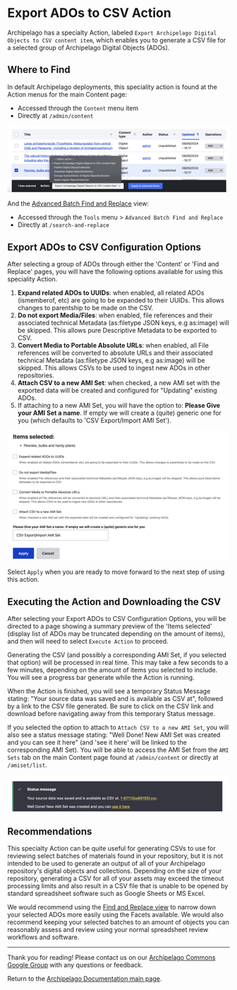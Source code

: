 # Export ADOs to CSV Action

Archipelago has a specialty Action, labeled `Export Archipelago Digital Objects to CSV content item`, which enables you to generate a CSV file for a selected group of Archipelago Digital Objects (ADOs). 

## Where to Find

In default Archipelago deployments, this speciality action is found at the Action menus for the main Content page:

- Accessed through the `Content` menu item
- Directly at `/admin/content`

![Export To CSV Action from Content](images/export-to-csv-action-from-content.png)

And the [Advanced Batch Find and Replace](find_and_replace.md) view:

- Accessed through the `Tools` menu > `Advanced Batch Find and Replace` 
- Directly at `/search-and-replace`

## Export ADOs to CSV Configuration Options

After selecting a group of ADOs through either the 'Content' or 'Find and Replace' pages, you will have the following options available for using this speciality Action.

1. **Expand related ADOs to UUIDs**: when enabled, all related ADOs (ismemberof, etc) are going to be expanded to their UUIDs. This allows changes to parentship to be made on the CSV.
2. **Do not export Media/Files**: when enabled, file references and their associated technical Metadata (as:filetype JSON keys, e.g as:image) will be skipped. This allows pure Descriptive Metadata to be exported to CSV.
3. **Convert Media to Portable Absolute URLs**: when enabled, all File references will be converted to absolute URLs and their associated technical Metadata (as:filetype JSON keys, e.g as:image) will be skipped. This allows CSVs to be used to ingest new ADOs in other repositories.
4. **Attach CSV to a new AMI Set**: when checked, a new AMI set with the exported data will be created and configured for "Updating" existing ADOs.
5. If attaching to a new AMI Set, you will have the option to: **Please Give your AMI Set a name**. If empty we will create a (quite) generic one for you (which defaults to 'CSV Export/Import AMI Set').

![Export To CSV Action Configuration](images/export-to-csv-action-configuration.png)

Select `Apply` when you are ready to move forward to the next step of using this action.

## Executing the Action and Downloading the CSV

After selecting your Export ADOs to CSV Configuration Options, you will be directed to a page showing a summary preview of the 'Items selected' (display list of ADOs may be truncated depending on the amount of items), and then will need to select `Execute Action` to proceed.

Generating the CSV (and possibly a corresponding AMI Set, if you selected that option) will be processed in real time. This may take a few seconds to a few minutes, depending on the amount of items you selected to include. You will see a progress bar generate while the Action is running.

When the Action is finished, you will see a temporary Status Message stating: "Your source data was saved and is available as CSV at", followed by a link to the CSV file generated. Be sure to click on the CSV link and download before navigating away from this temporary Status message.

If you selected the option to attach to `Attach CSV to a new AMI Set`, you will also see a status message stating: "Well Done! New AMI Set was created and you can see it here" (and 'see it here' will be linked to the corresponding AMI Set). You will be able to access the AMI Set from the `AMI Sets` tab on the main Content page found at `/admin/content` or directly at `/amiset/list`.

![Export To CSV Action Status Message](images/export-to-csv-status-message.png)

## Recommendations

This specialty Action can be quite useful for generating CSVs to use for reviewing select batches of materials found in your repository, but it is not intended to be used to generate an output of all of your Archipelago repository's digital objects and collections. Depending on the size of your repository, generating a CSV for all of your assets may exceed the timeout processing limits and also result in a CSV file that is unable to be opened by standard spreadsheet software such as Google Sheets or MS Excel.

We would recommend using the [Find and Replace view](find_and_replace.md) to narrow down your selected ADOs more easily using the Facets available. We would also recommend keeping your selected batches to an amount of objects you can reasonably assess and review using your normal spreadsheet review workflows and software.

___

Thank you for reading! Please contact us on our [Archipelago Commons Google Group](https://groups.google.com/forum/#!forum/archipelago-commons) with any questions or feedback.

Return to the [Archipelago Documentation main page](index.md).
